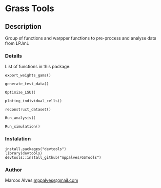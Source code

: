 # Grass Tools 

## Description

Group of functions and warpper functions to pre-process and analyse data from LPJmL

### Details

List of functions in this package:

``` create_map
export_weights_gams()

generate_test_data()

Optimize_LSU()

ploting_individual_cells()

reconstruct_dataset()

Run_analysis()

Run_simulation()
```

### Instalation

```
install.packages("devtools")
library(devtools)
devtools::install_github("mppalves/GSTools")
```

### Author

Marcos Alves [mppalves@gmail.com](mppalves@f=gmail.com)
